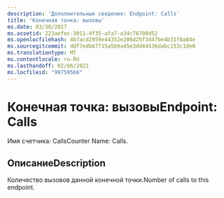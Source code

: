 ```yaml
---
description: 'Дополнительные сведения: Endpoint: Calls'
title: 'Конечная точка: вызовы'
ms.date: 03/30/2017
ms.assetid: 223aefec-3011-4f35-afa7-a34c76708d52
ms.openlocfilehash: 4b7acd2959e44352e206d25f3d47be4b31f8a84e
ms.sourcegitcommit: ddf7edb67715a5b9a45e3dd44536dabc153c1de0
ms.translationtype: MT
ms.contentlocale: ru-RU
ms.lasthandoff: 02/06/2021
ms.locfileid: "99759566"
---
```

# <a name="endpoint-calls"></a><span data-ttu-id="5ccd8-103">Конечная точка: вызовы</span><span class="sxs-lookup"><span data-stu-id="5ccd8-103">Endpoint: Calls</span></span>

<span data-ttu-id="5ccd8-104">Имя счетчика: Calls</span><span class="sxs-lookup"><span data-stu-id="5ccd8-104">Counter Name: Calls.</span></span>  
  
## <a name="description"></a><span data-ttu-id="5ccd8-105">Описание</span><span class="sxs-lookup"><span data-stu-id="5ccd8-105">Description</span></span>  

 <span data-ttu-id="5ccd8-106">Количество вызовов данной конечной точки.</span><span class="sxs-lookup"><span data-stu-id="5ccd8-106">Number of calls to this endpoint.</span></span>
